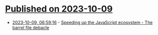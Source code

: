 # [Published on 2023-10-09](index.md)

* [2023-10-09, 06:59:16](https://lobste.rs/s/pjfvql/speeding_up_javascript_ecosystem_barrel) - [Speeding up the JavaScript ecosystem - The barrel file debacle](https://marvinh.dev/blog/speeding-up-javascript-ecosystem-part-7/)
